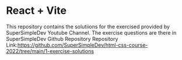 # React + Vite

This repository contains the solutiions for the exercised provided by SuperSimpleDev Youtube Channel.
The exercise questions are there in SuperSimpleDev Github Repository
Repository Link:https://github.com/SuperSimpleDev/html-css-course-2022/tree/main/1-exercise-solutions
